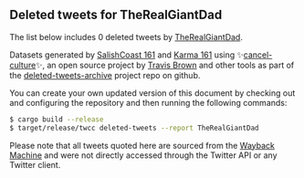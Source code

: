 ## Deleted tweets for TheRealGiantDad

The list below includes 0 deleted tweets by
[TheRealGiantDad](https://twitter.com/TheRealGiantDad).



Datasets generated by [SalishCoast 161](https://twitter.com/SalishCoastA) and [Karma 161](https://twitter.com/KarmaOneSixOne)
using ✨[cancel-culture](https://github.com/travisbrown/cancel-culture)✨, an open source project by [Travis Brown](https://twitter.com/travisbrown) 
and other tools as part of the [deleted-tweets-archive](https://github.com/salcoast/deleted-tweets-archive/) project repo on github.

You can create your own updated version of this document by checking out and configuring the
repository and then running the following commands:

```bash
$ cargo build --release
$ target/release/twcc deleted-tweets --report TheRealGiantDad
```

Please note that all tweets quoted here are sourced from the
[Wayback Machine](https://web.archive.org) and were not directly accessed through the Twitter API or
any Twitter client.

